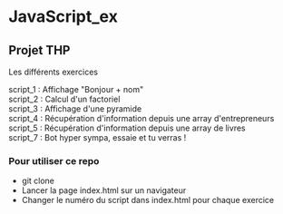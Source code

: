 # JavaScript_ex

## Projet THP

Les différents exercices 

script_1 : Affichage "Bonjour + nom"<br>
script_2 : Calcul d'un factoriel<br>
script_3 : Affichage d'une pyramide<br>
script_4 : Récupération d'information depuis une array d'entrepreneurs<br>
script_5 : Récupération d'information depuis une array de livres<br>
script_7 : Bot hyper sympa, essaie et tu verras ! 


### Pour utiliser ce repo

- git clone<br>
- Lancer la page index.html sur un navigateur<br>
- Changer le numéro du script dans index.html pour chaque exercice
